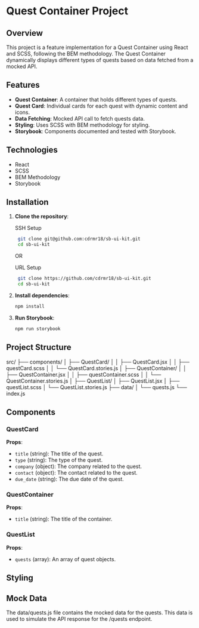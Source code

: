 # Quest Container Project

## Overview

This project is a feature implementation for a Quest Container using React and SCSS, following the BEM methodology. The Quest Container dynamically displays different types of quests based on data fetched from a mocked API.

## Features

- **Quest Container**: A container that holds different types of quests.
- **Quest Card**: Individual cards for each quest with dynamic content and icons.
- **Data Fetching**: Mocked API call to fetch quests data.
- **Styling**: Uses SCSS with BEM methodology for styling.
- **Storybook**: Components documented and tested with Storybook.

## Technologies

- React
- SCSS
- BEM Methodology
- Storybook

## Installation

1. **Clone the repository**:

   SSH Setup
   ```bash
    git clone git@github.com:cdrmr18/sb-ui-kit.git
    cd sb-ui-kit
    ```
   
   OR
   
   URL Setup
   ```bash
    git clone https://github.com/cdrmr18/sb-ui-kit.git
    cd sb-ui-kit
   ```

3. **Install dependencies**:
    ```bash
    npm install
    ```

4. **Run Storybook**:
    ```bash
    npm run storybook
    ```

## Project Structure

src/
├── components/
│ ├── QuestCard/
│ │ ├── QuestCard.jsx
│ │ ├── questCard.scss
│ │ └── QuestCard.stories.js
│ ├── QuestContainer/
│ │ ├── QuestContainer.jsx
│ │ ├── questContainer.scss
│ │ └── QuestContainer.stories.js
│ ├── QuestList/
│   ├── QuestList.jsx
│   ├── questList.scss
│   └── QuestList.stories.js
├── data/
│ └── quests.js
└── index.js


## Components

### QuestCard

**Props**:
- `title` (string): The title of the quest.
- `type` (string): The type of the quest.
- `company` (object): The company related to the quest.
- `contact` (object): The contact related to the quest.
- `due_date` (string): The due date of the quest.

### QuestContainer

**Props**:
- `title` (string): The title of the container.

### QuestList

**Props**:
- `quests` (array): An array of quest objects.

## Styling


## Mock Data
The data/quests.js file contains the mocked data for the quests. This data is used to simulate the API response for the /quests endpoint.
